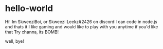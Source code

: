 # hello-world

Hi! Im SkweeziBoi, or Skweezi Leekz#2426 on discord
I can code in node.js and thats it
I like gaming and would like to play with you anytime if you'd like that
Try channa, its BOMB!

well, bye!
